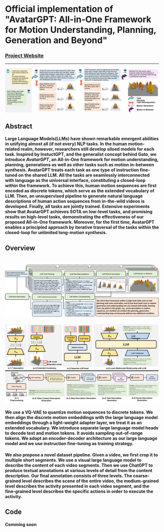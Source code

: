 # Official implementation of "AvatarGPT: All-in-One Framework for Motion Understanding, Planning, Generation and Beyond"


### [Project Website](https://zixiangzhou916.github.io/AvatarGPT/)

---

![plot](./assets/teaser.png)

## Abstract
#### Large Language Models(LLMs) have shown remarkable emergent abilities in unifying almost all (if not every) NLP tasks. In the human motion-related realm, however, researchers still develop siloed models for each task. Inspired by InstuctGPT, and the generalist concept behind Gato, we introduce ***AvatarGPT***, an All-in-One framework for motion understanding, planning, generations as well as other tasks such as motion in-between synthesis. AvatarGPT treats each task as one type of instruction fine-tuned on the shared LLM. All the tasks are seamlessly interconnected with language as the universal interface, constituting a closed-loop within the framework. To achieve this, human motion sequences are first encoded as discrete tokens, which serve as the extended vocabulary of LLM. Then, an unsupervised pipeline to generate natural language descriptions of human action sequences from in-the-wild videos is developed. Finally, all tasks are jointly trained. Extensive experiments show that AvatarGPT achieves SOTA on low-level tasks, and promising results on high-level tasks, demonstrating the effectiveness of our proposed All-in-One framework. Moreover, for the first time, AvatarGPT enables a principled approach by iterative traversal of the tasks within the closed-loop for unlimited long-motion synthesis.

## Overview
![plot](assets/workflow.png)
===
![plot](assets/pipeline.png)
#### We use a VQ-VAE to quantize motion sequences to discrete tokens. We then align the discrete motion embeddings with the large language model embeddings through a light-weight adapter layer, we treat it as an extended vocabulary. We introduce separate large language model heads to decode text and motion tokens. It avoids sampling out-of-range tokens. We adopt an encoder-decoder architecture as our large language model and we use instruction fine-tuning as training strategy.
#### We also propose a novel dataset pipeline. Given a video, we first crop it to multiple short segments. We use a visual large language model to describe the content of each video segments. Then we use ChatGPT to produce textual annotations at various levels of detail from the content description. Our final annotation consists of three levels. The coarse-grained level describes the scene of the entire video, the medium-grained level describes the activity presented in each video segment, and the fine-grained level describes the specific actions in order to execute the activity.

## Code
#### Comming soon